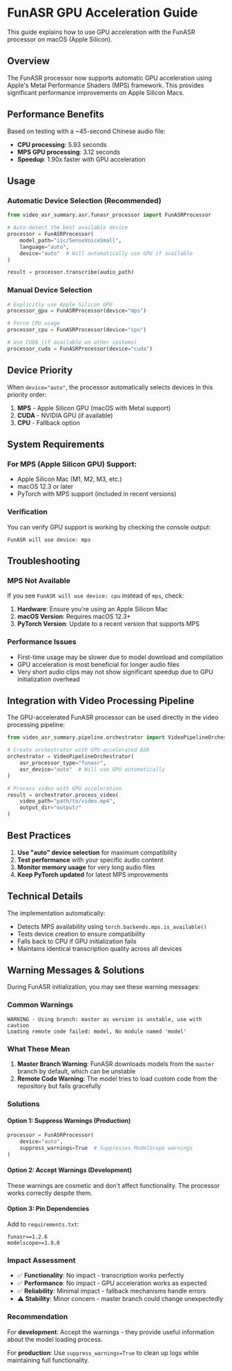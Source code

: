 # FunASR GPU Acceleration Guide

This guide explains how to use GPU acceleration with the FunASR processor on macOS (Apple Silicon).

## Overview

The FunASR processor now supports automatic GPU acceleration using Apple's Metal Performance Shaders (MPS) framework. This provides significant performance improvements on Apple Silicon Macs.

## Performance Benefits

Based on testing with a ~45-second Chinese audio file:

- **CPU processing**: 5.93 seconds
- **MPS GPU processing**: 3.12 seconds
- **Speedup**: 1.90x faster with GPU acceleration

## Usage

### Automatic Device Selection (Recommended)

```python
from video_asr_summary.asr.funasr_processor import FunASRProcessor

# Auto-detect the best available device
processor = FunASRProcessor(
    model_path="iic/SenseVoiceSmall",
    language="auto",
    device="auto"  # Will automatically use GPU if available
)

result = processor.transcribe(audio_path)
```

### Manual Device Selection

```python
# Explicitly use Apple Silicon GPU
processor_gpu = FunASRProcessor(device="mps")

# Force CPU usage
processor_cpu = FunASRProcessor(device="cpu")

# Use CUDA (if available on other systems)
processor_cuda = FunASRProcessor(device="cuda")
```

## Device Priority

When `device="auto"`, the processor automatically selects devices in this priority order:

1. **MPS** - Apple Silicon GPU (macOS with Metal support)
2. **CUDA** - NVIDIA GPU (if available)
3. **CPU** - Fallback option

## System Requirements

### For MPS (Apple Silicon GPU) Support:

- Apple Silicon Mac (M1, M2, M3, etc.)
- macOS 12.3 or later
- PyTorch with MPS support (included in recent versions)

### Verification

You can verify GPU support is working by checking the console output:

```
FunASR will use device: mps
```

## Troubleshooting

### MPS Not Available

If you see `FunASR will use device: cpu` instead of `mps`, check:

1. **Hardware**: Ensure you're using an Apple Silicon Mac
2. **macOS Version**: Requires macOS 12.3+
3. **PyTorch Version**: Update to a recent version that supports MPS

### Performance Issues

- First-time usage may be slower due to model download and compilation
- GPU acceleration is most beneficial for longer audio files
- Very short audio clips may not show significant speedup due to GPU initialization overhead

## Integration with Video Processing Pipeline

The GPU-accelerated FunASR processor can be used directly in the video processing pipeline:

```python
from video_asr_summary.pipeline.orchestrator import VideoPipelineOrchestrator

# Create orchestrator with GPU-accelerated ASR
orchestrator = VideoPipelineOrchestrator(
    asr_processor_type="funasr",
    asr_device="auto"  # Will use GPU automatically
)

# Process video with GPU acceleration
result = orchestrator.process_video(
    video_path="path/to/video.mp4",
    output_dir="output/"
)
```

## Best Practices

1. **Use "auto" device selection** for maximum compatibility
2. **Test performance** with your specific audio content
3. **Monitor memory usage** for very long audio files
4. **Keep PyTorch updated** for latest MPS improvements

## Technical Details

The implementation automatically:

- Detects MPS availability using `torch.backends.mps.is_available()`
- Tests device creation to ensure compatibility
- Falls back to CPU if GPU initialization fails
- Maintains identical transcription quality across all devices

## Warning Messages & Solutions

During FunASR initialization, you may see these warning messages:

### Common Warnings

```
WARNING - Using branch: master as version is unstable, use with caution
Loading remote code failed: model, No module named 'model'
```

### What These Mean

1. **Master Branch Warning**: FunASR downloads models from the `master` branch by default, which can be unstable
2. **Remote Code Warning**: The model tries to load custom code from the repository but fails gracefully

### Solutions

#### Option 1: Suppress Warnings (Production)
```python
processor = FunASRProcessor(
    device="auto",
    suppress_warnings=True  # Suppresses ModelScope warnings
)
```

#### Option 2: Accept Warnings (Development)
These warnings are cosmetic and don't affect functionality. The processor works correctly despite them.

#### Option 3: Pin Dependencies
Add to `requirements.txt`:
```
funasr==1.2.6
modelscope>=1.9.0
```

### Impact Assessment

- ✅ **Functionality**: No impact - transcription works perfectly
- ✅ **Performance**: No impact - GPU acceleration works as expected  
- ✅ **Reliability**: Minimal impact - fallback mechanisms handle errors
- ⚠️ **Stability**: Minor concern - master branch could change unexpectedly

### Recommendation

For **development**: Accept the warnings - they provide useful information about the model loading process.

For **production**: Use `suppress_warnings=True` to clean up logs while maintaining full functionality.
